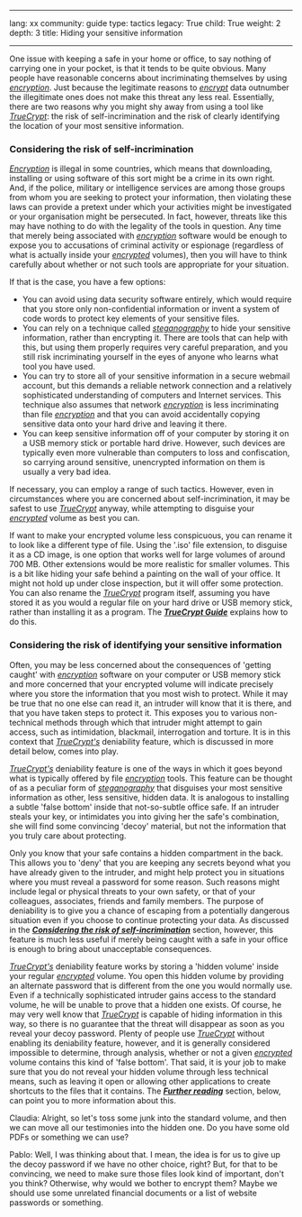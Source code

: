 

---

lang: xx
community: guide
type: tactics
legacy: True
child: True
weight: 2
depth: 3
title: Hiding your sensitive information

---

One issue with keeping a safe in your home or office, to say nothing of carrying one in your pocket, is that it tends to be quite obvious. Many people have reasonable concerns about incriminating themselves by using [*encryption*](/en/glossary#Encryption). Just because the legitimate reasons to [*encrypt*](/en/glossary#Encryption) data outnumber the illegitimate ones does not make this threat any less real. Essentially, there are two reasons why you might shy away from using a tool like [*TrueCrypt*](/en/glossary#TrueCrypt): the risk of self-incrimination and the risk of clearly identifying the location of your most sensitive information.

### Considering the risk of self-incrimination ###

[*Encryption*](/en/glossary#Encryption) is illegal in some countries, which means that downloading, installing or using software of this sort might be a crime in its own right. And, if the police, military or intelligence services are among those groups from whom you are seeking to protect your information, then violating these laws can provide a pretext under which your activities might be investigated or your organisation might be persecuted. In fact, however, threats like this may have nothing to do with the legality of the tools in question. Any time that merely being associated with [*encryption*](/en/glossary#Encryption) software would be enough to expose you to accusations of criminal activity or espionage (regardless of what is actually inside your [*encrypted*](/en/glossary#Encryption) volumes), then you will have to think carefully about whether or not such tools are appropriate for your situation.

If that is the case, you have a few options:

- You can avoid using data security software entirely, which would require that you store only non-confidential information or invent a system of code words to protect key elements of your sensitive files.
- You can rely on a technique called [*steganography*](/en/glossary#Steganography) to hide your sensitive information, rather than encrypting it. There are tools that can help with this, but using them properly requires very careful preparation, and you still risk incriminating yourself in the eyes of anyone who learns what tool you have used.
- You can try to store all of your sensitive information in a secure webmail account, but this demands a reliable network connection and a relatively sophisticated understanding of computers and Internet services. This technique also assumes that network [*encryption*](/en/glossary#Encryption) is less incriminating than file [*encryption*](/en/glossary#Encryption) and that you can avoid accidentally copying sensitive data onto your hard drive and leaving it there.
- You can keep sensitive information off of your computer by storing it on a USB memory stick or portable hard drive. However, such devices are typically even more vulnerable than computers to loss and confiscation, so carrying around sensitive, unencrypted information on them is usually a very bad idea.
	
If necessary, you can employ a range of such tactics. However, even in circumstances where you are concerned about self-incrimination, it may be safest to use [*TrueCrypt*](/en/glossary#TrueCrypt) anyway, while attempting to disguise your [*encrypted*](/en/glossary#Encryption) volume as best you can.

If want to make your encrypted volume less conspicuous, you can rename it to look like a different type of file. Using the '.iso' file extension, to disguise it as a CD image, is one option that works well for large volumes of around 700 MB. Other extensions would be more realistic for smaller volumes. This is a bit like hiding your safe behind a painting on the wall of your office. It might not hold up under close inspection, but it will offer some protection. You can also rename the [*TrueCrypt*](/en/glossary#TrueCrypt) program itself, assuming you have stored it as you would a regular file on your hard drive or USB memory stick, rather than installing it as a program. The [***TrueCrypt Guide***](/en/truecrypt_main) explains how to do this.

### Considering the risk of identifying your sensitive information ###

Often, you may be less concerned about the consequences of 'getting caught' with [*encryption*](/en/glossary#Encryption) software on your computer or USB memory stick and more concerned that your encrypted volume will indicate precisely where you store the information that you most wish to protect. While it may be true that no one else can read it, an intruder will know that it is there, and that you have taken steps to protect it. This exposes you to various non-technical methods through which that intruder might attempt to gain access, such as intimidation, blackmail, interrogation and torture. It is in this context that [*TrueCrypt's*](/en/glossary#TrueCrypt) deniability feature, which is discussed in more detail below, comes into play.

[*TrueCrypt's*](/en/glossary#TrueCrypt) deniability feature is one of the ways in which it goes beyond what is typically offered by file [*encryption*](/en/glossary#Encryption) tools. This feature can be thought of as a peculiar form of [*steganography*](/en/glossary#Steganography) that disguises your most sensitive information as other, less sensitive, hidden data. It is analogous to installing a subtle 'false bottom' inside that not-so-subtle office safe. If an intruder steals your key, or intimidates you into giving her the safe's combination, she will find some convincing 'decoy' material, but not the information that you truly care about protecting.

Only you know that your safe contains a hidden compartment in the back. This allows you to 'deny' that you are keeping any secrets beyond what you have already given to the intruder, and might help protect you in situations where you must reveal a password for some reason. Such reasons might include legal or physical threats to your own safety, or that of your colleagues, associates, friends and family members. The purpose of deniability is to give you a chance of escaping from a potentially dangerous situation even if you choose to continue protecting your data. As discussed in the [***Considering the risk of self-incrimination***](#Considering_the_risk_of_self-incrimination) section, however, this feature is much less useful if merely being caught with a safe in your office is enough to bring about unacceptable consequences.

[*TrueCrypt's*](/en/glossary#TrueCrypt) deniability feature works by storing a 'hidden volume' inside your regular [*encrypted*](/en/glossary#Encryption) volume. You open this hidden volume by providing an alternate password that is different from the one you would normally use. Even if a technically sophisticated intruder gains access to the standard volume, he will be unable to prove that a hidden one exists. Of course, he may very well know that [*TrueCrypt*](/en/glossary#TrueCrypt) is capable of hiding information in this way, so there is no guarantee that the threat will disappear as soon as you reveal your decoy password. Plenty of people use [*TrueCrypt*](/en/glossary#TrueCrypt) without enabling its deniability feature, however, and it is generally considered impossible to determine, through analysis, whether or not a given [*encrypted*](/en/glossary#Encryption) volume contains this kind of 'false bottom'. That said, it is your job to make sure that you do not reveal your hidden volume through less technical means, such as leaving it open or allowing other applications to create shortcuts to the files that it contains. The [***Further reading***](/en/chapter_4_3) section, below, can point you to more information about this.

<div class="background" markdown="1">
Claudia: Alright, so let's toss some junk into the standard volume, and then we can move all our testimonies into the hidden one. Do you have some old PDFs or something we can use?

Pablo: Well, I was thinking about that. I mean, the idea is for us to give up the decoy password if we have no other choice, right? But, for that to be convincing, we need to make sure those files look kind of important, don't you think? Otherwise, why would we bother to encrypt them? Maybe we should use some unrelated financial documents or a list of website passwords or something.

</div>


